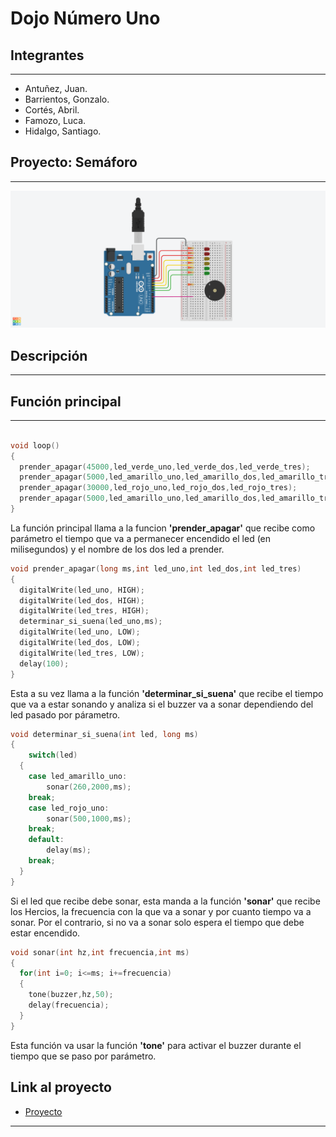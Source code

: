 # Dojo Número Uno
## Integrantes
---
* Antuñez, Juan.
* Barrientos, Gonzalo.
* Cortés, Abril.
* Famozo, Luca. 
* Hidalgo, Santiago.
## Proyecto: Semáforo
---
![(img-proyecto)](img/Dojo_numero_uno.png)
## Descripción
---

## Función principal
---
~~~c++

void loop()
{
  prender_apagar(45000,led_verde_uno,led_verde_dos,led_verde_tres);
  prender_apagar(5000,led_amarillo_uno,led_amarillo_dos,led_amarillo_tres);
  prender_apagar(30000,led_rojo_uno,led_rojo_dos,led_rojo_tres);
  prender_apagar(5000,led_amarillo_uno,led_amarillo_dos,led_amarillo_tres);
}
~~~
La función principal llama a la funcion **'prender_apagar'** que recibe como parámetro el tiempo que va a permanecer encendido el led (en milisegundos) y el nombre de los dos led a prender.
~~~c++
void prender_apagar(long ms,int led_uno,int led_dos,int led_tres)
{
  digitalWrite(led_uno, HIGH);
  digitalWrite(led_dos, HIGH);
  digitalWrite(led_tres, HIGH);
  determinar_si_suena(led_uno,ms);
  digitalWrite(led_uno, LOW);
  digitalWrite(led_dos, LOW);
  digitalWrite(led_tres, LOW);
  delay(100);
}
~~~
Esta a su vez llama a la función **'determinar_si_suena'** que recibe el tiempo que va a estar sonando y analiza si el buzzer va a sonar dependiendo del led pasado por párametro.
~~~c++
void determinar_si_suena(int led, long ms)
{
    switch(led)
  {
    case led_amarillo_uno:
    	sonar(260,2000,ms);
    break;
    case led_rojo_uno:
    	sonar(500,1000,ms);
    break;
    default:
    	delay(ms);
    break;
  }
}
~~~
Si el led que recibe debe sonar, esta manda a la función **'sonar'** que recibe los Hercios, la frecuencia con la que va a sonar y por cuanto tiempo va a sonar. Por el contrario, si no va a sonar solo espera el tiempo que debe estar encendido.
~~~c++
void sonar(int hz,int frecuencia,int ms)
{
  for(int i=0; i<=ms; i+=frecuencia)
  {
  	tone(buzzer,hz,50);
  	delay(frecuencia);
  }
}
~~~
Esta función va usar la función **'tone'** para activar el buzzer durante el tiempo que se paso por parámetro.
## Link al proyecto
* [Proyecto](https://www.tinkercad.com/things/dH1PiQ4Je0t-tp1/editel?sharecode=0cxTDm9FAhAheCiUiBmaWy3TxTJCfUFdySkuUyj5Yv4)
---
